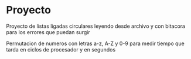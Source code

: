 # Proyecto
Proyecto de listas ligadas circulares leyendo desde archivo y con bitacora para los errores que puedan surgir

Permutacion de numeros con letras a-z, A-Z y 0-9 para medir tiempo que tarda en ciclos de procesador y en segundos
